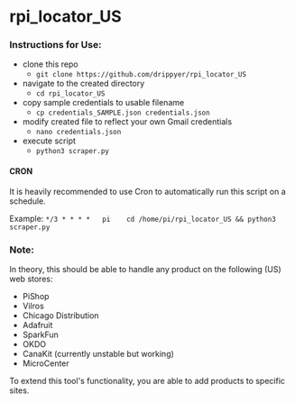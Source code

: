 # rpi_locator_US

### Instructions for Use:
- clone this repo 
  -  `git clone https://github.com/drippyer/rpi_locator_US`
- navigate to the created directory
  - `cd rpi_locator_US` 
- copy sample credentials to usable filename
  - `cp credentials_SAMPLE.json credentials.json`
- modify created file to reflect your own Gmail credentials
  - `nano credentials.json`
- execute script
  - `python3 scraper.py`

#### CRON
It is heavily recommended to use Cron to automatically run this script on a schedule.

Example: `*/3 * * * *   pi    cd /home/pi/rpi_locator_US && python3 scraper.py`


### Note:
In theory, this should be able to handle any product on the following (US) web stores:
- PiShop
- Vilros
- Chicago Distribution
- Adafruit
- SparkFun
- OKDO
- CanaKit (currently unstable but working)
- MicroCenter

To extend this tool's functionality, you are able to add products to specific sites.

